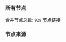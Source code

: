 ### 所有节点
合并节点总数: `929`
[节点链接](https://raw.githubusercontent.com/rzhy1/11/master/sub/sub_merge_base64.txt)

### 节点来源